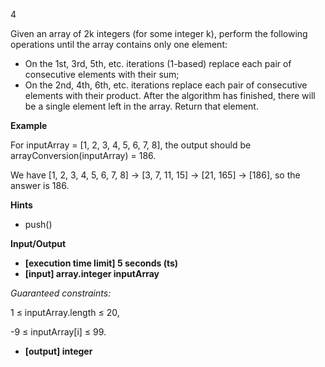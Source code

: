 4

Given an array of 2k integers (for some integer k), perform the following operations until the array contains only one element:

- On the 1st, 3rd, 5th, etc. iterations (1-based) replace each pair of consecutive elements with their sum;
- On the 2nd, 4th, 6th, etc. iterations replace each pair of consecutive elements with their product.
  After the algorithm has finished, there will be a single element left in the array. Return that element.

**Example** 

For inputArray = [1, 2, 3, 4, 5, 6, 7, 8], the output should be
arrayConversion(inputArray) = 186.

We have [1, 2, 3, 4, 5, 6, 7, 8] -> [3, 7, 11, 15] -> [21, 165] -> [186], so the answer is 186.

**Hints**

- push()

**Input/Output**

- **[execution time limit] 5 seconds (ts)**
- **[input] array.integer inputArray**

_Guaranteed constraints:_

1 ≤ inputArray.length ≤ 20,

-9 ≤ inputArray[i] ≤ 99.

- **[output] integer**
